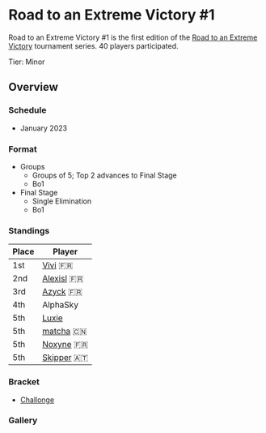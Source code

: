 # Road to an Extreme Victory #1

Road to an Extreme Victory #1 is the first edition of the [Road to an Extreme Victory](rtaxvmain.md) tournament series.
40 players participated.

Tier: Minor

## Overview

### Schedule
- January 2023

### Format
- Groups
  - Groups of 5; Top 2 advances to Final Stage
  - Bo1
- Final Stage
  - Single Elimination
  - Bo1

### Standings

|Place|Player|
|-|-|
|1st|[Vivi](../../players/french/vivi.md) :fr:|
|2nd|[Alexisl](../../players/french/alexisl.md) :fr:|
|3rd|[Azyck](../../players/french/azyck.md) :fr:|
|4th|AlphaSky|
|5th|[Luxie](../../players/french/luxie.md)|
|5th|[matcha](../../players/chinese/matcha.md) :cn:|
|5th|[Noxyne](../../players/french/noxyne.md) :fr:|
|5th|[Skipper](../../players/austrian/skipper.md) :austria:|

### Bracket
- [Challonge](https://challonge.com/rtaxv1)

### Gallery

